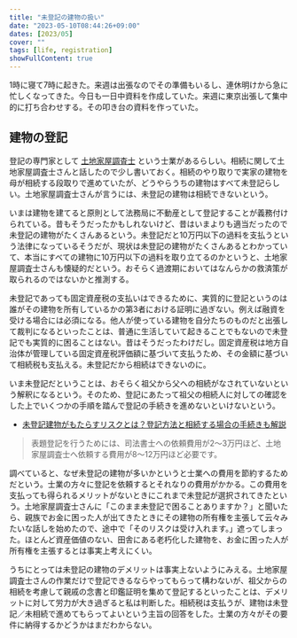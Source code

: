 ```yaml
---
title: "未登記の建物の扱い"
date: "2023-05-10T08:44:26+09:00"
dates: [2023/05]
cover: ""
tags: [life, registration]
showFullContent: true
---
```


1時に寝て7時に起きた。来週は出張なのでその準備もいるし、連休明けから急に忙しくなってきた。今日も一日中資料を作成していた。来週に東京出張して集中的に打ち合わせする。その叩き台の資料を作っていた。

## 建物の登記

登記の専門家として [土地家屋調査士](https://www.chosashi.or.jp/investigator/about/) という士業があるらしい。相続に関して土地家屋調査士さんと話したので少し書いておく。相続のやり取りで実家の建物を母が相続する段取りで進めていたが、どうやらうちの建物はすべて未登記らしい。土地家屋調査士さんが言うには、未登記の建物は相続できないという。

いまは建物を建てると原則として法務局に不動産として登記することが義務付けられている。昔もそうだったかもしれないけど、昔はいまよりも適当だったので未登記の建物がたくさんあるという。未登記だと10万円以下の過料を支払うという法律になっているそうだが、現状は未登記の建物がたくさんあるとわかっていて、本当にすべての建物に10万円以下の過料を取り立てるのかというと、土地家屋調査士さんも懐疑的だという。おそらく過渡期においてはなんらかの救済策が取られるのではないかと推測する。

未登記であっても固定資産税の支払いはできるために、実質的に登記というのは誰がその建物を所有しているかの第3者における証明に過ぎない。例えば融資を受ける場合には必須になる。他人が使っている建物を自分たちのものだと出張して裁判になるといったことは、普通に生活していて起きることでもないので未登記でも実質的に困ることはない。昔はそうだったわけだし。固定資産税は地方自治体が管理している固定資産税評価額に基づいて支払うため、その金額に基づいて相続税も支払える。未登記だから相続はできないのに。

いま未登記だということは、おそらく祖父から父への相続がなされていないという解釈になるという。そのため、登記にあたって祖父の相続人に対しての確認をした上でいくつかの手順を踏んで登記の手続きを進めないといけないという。

* [未登記建物がもたらすリスクとは？登記方法と相続する場合の手続きも解説](https://www.yasiro.co.jp/eitaikuyo/media/archives/6972)

> 表題登記を行うためには、司法書士への依頼費用が2〜3万円ほど、土地家屋調査士へ依頼する費用が8〜12万円ほど必要です。

調べていると、なぜ未登記の建物が多いかというと士業への費用を節約するためだという。士業の方々に登記を依頼するとそれなりの費用がかかる。この費用を支払っても得られるメリットがないときにこれまで未登記が選択されてきたという。土地家屋調査士さんに「このまま未登記で困ることありますか？」と聞いたら、親族でお金に困った人が出てきたときにその建物の所有権を主張して云々みたいな話しを始めたので、途中で「そのリスクは受け入れます。」遮ってしまった。ほとんど資産価値のない、田舎にある老朽化した建物を、お金に困った人が所有権を主張するとは事実上考えにくい。

うちにとっては未登記の建物のデメリットは事実上ないようにみえる。土地家屋調査士さんの作業だけで登記できるならやってもらって構わないが、祖父からの相続を考慮して親戚の念書と印鑑証明を集めて登記するといったことは、デメリットに対して労力が大き過ぎると私は判断した。相続税は支払うが、建物は未登記／未相続で進めてもらってよいという主旨の回答をした。士業の方々がその要件に納得するかどうかはまだわからない。
